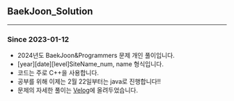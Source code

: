 ## BaekJoon_Solution

<hr>

### Since 2023-01-12

- 2024년도 BaekJoon&Programmers 문제 개인 풀이입니다.
- [year][date][level]SiteName_num, name 형식입니다.
- 코드는 주로 C++을 사용합니다.
- 공부를 위해 이제는 2월 22일부터는 java로 진행합니다!!
- 문제의 자세한 풀이는 [Velog](https://velog.io/@realtone/posts)에 올려두었습니다.
